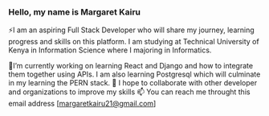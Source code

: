 ### Hello, my name is Margaret Kairu


⚡I am an aspiring Full Stack Developer who will share my journey, learning progress and skills on this platform.
I am studying at Technical University of Kenya in Information Science where I majoring in Informatics.

🌱I’m currently working on learning React and Django and how to integrate them together using APIs. I am also learning Postgresql which will culminate in my learning the PERN stack.
👯 I hope to collaborate with other developer and organizations to improve my skills
📫 You can reach me throught this email address [margaretkairu21@gmail.com]

